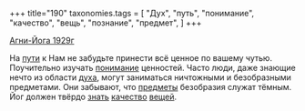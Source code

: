 +++
title="190"
taxonomies.tags = [
 "Дух",
 "путь",
 "понимание",
 "качество",
 "вещь",
 "познание",
 "предмет",
]
+++

[Агни-Йога 1929г](/agni/1929)

На [пути](/tags/путь) к Нам не забудьте принести всё ценное по вашему чутью. Поучительно изучать [понимание](/tags/понимание) ценностей. Часто люди, даже знающие нечто из области [духа](/tags/Дух), могут заниматься ничтожными и безобразными предметами. Они забывают, что [предметы](/tags/предмет) безобразия служат тёмным. Йог должен твёрдо [знать](/tags/познание) [качество](/tags/качество) [вещей](/tags/вещь).